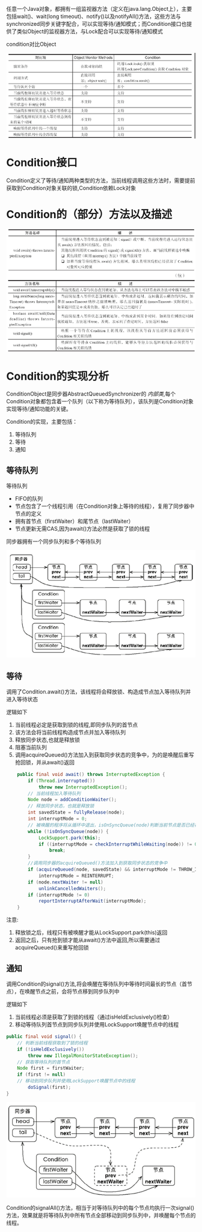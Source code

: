 <!-- 　Condition接口 -->

任意一个Java对象，都拥有一组监视器方法（定义在java.lang.Object上），主要包括wait()、wait(long timeout)、notify()以及notifyAll()方法，这些方法与synchronized同步关键字配合，可以实现等待/通知模式；而Condition接口也提供了类似Object的监视器方法，与Lock配合可以实现等待/通知模式

condition对比Object

![condition](https://raw.githubusercontent.com/FameLsy/Images/master/thread/condition.png)

# Condition接口

Condition定义了等待/通知两种类型的方法，当前线程调用这些方法时，需要提前获取到Condition对象关联的锁,Condition依赖Lock对象

# Condition的（部分）方法以及描述

![condition2](https://raw.githubusercontent.com/FameLsy/Images/master/thread/condition2.png)

# Condition的实现分析

ConditionObject是同步器AbstractQueuedSynchronizer的 *内部类*,每个Condition对象都包含着一个队列（以下称为等待队列），该队列是Condition对象实现等待/通知功能的关键。

Condition的实现，主要包括：
1. 等待队列
2. 等待
3. 通知

## 等待队列

等待队列
- FIFO的队列
- 节点包含了一个线程引用（在Condition对象上等待的线程），复用了同步器中节点的定义
- 拥有首节点（firstWaiter）和尾节点（lastWaiter）
- 节点更新无需CAS,因为await()方法必然是获取了锁的线程

同步器拥有一个同步队列和多个等待队列

![condition3](https://raw.githubusercontent.com/FameLsy/Images/master/thread/condition3.png)

## 等待

调用了Condition.await()方法，该线程将会释放锁、构造成节点加入等待队列并进入等待状态

逻辑如下
1. 当前线程必定是获取到锁的线程,即同步队列的首节点
2. 该方法会将当前线程构造成节点并加入等待队列
3. 释放同步状态,也就是释放锁
4. 阻塞当前队列
5. 调用acquireQueued()方法加入到获取同步状态的竞争中，为的是唤醒后重写抢回锁，并从await()返回

```java
    public final void await() throws InterruptedException {
        if (Thread.interrupted())
            throw new InterruptedException();
        // 当前线程加入等待队列
        Node node = addConditionWaiter();
        // 释放同步状态，也就是释放锁
        int savedState = fullyRelease(node);
        int interruptMode = 0;
        // 被唤醒的程序将从循环中退出，isOnSyncQueue(node)判断当前节点是否已经在同步队列
        while (!isOnSyncQueue(node)) {
            LockSupport.park(this);
            if ((interruptMode = checkInterruptWhileWaiting(node)) != 0)
                break;
        }
        //调用同步器的acquireQueued()方法加入到获取同步状态的竞争中
        if (acquireQueued(node, savedState) && interruptMode != THROW_IE)
            interruptMode = REINTERRUPT;
        if (node.nextWaiter != null)
            unlinkCancelledWaiters();
        if (interruptMode != 0)
            reportInterruptAfterWait(interruptMode);
    }
```

注意:
1. 释放锁之后，线程只有被唤醒才能从LockSupport.park(this)返回
2. 返回之后，只有抢到锁才能从await()方法中返回,所以需要通过acquireQueued()来重写抢回锁

## 通知
调用Condition的signal()方法,将会唤醒在等待队列中等待时间最长的节点（首节点），在唤醒节点之前，会将节点移到同步队列中

逻辑如下
1. 当前线程必须是获取了到锁的线程（通过isHeldExclusively()检查）
2. 移动等待队列首节点到同步队列并使用LockSupport唤醒节点中的线程

```java
public final void signal() {
    // 判断当前线程获取到了锁的线程
    if (!isHeldExclusively())
        throw new IllegalMonitorStateException();
    // 获取等待队列的首节点
    Node first = firstWaiter;
    if (first != null)
    // 移动到同步队列并使用LockSupport唤醒节点中的线程
        doSignal(first);
}
```
![condition4](https://raw.githubusercontent.com/FameLsy/Images/master/thread/condition4.png)

Condition的signalAll()方法，相当于对等待队列中的每个节点均执行一次signal()方法，效果就是将等待队列中所有节点全部移动到同步队列中，并唤醒每个节点的线程。
